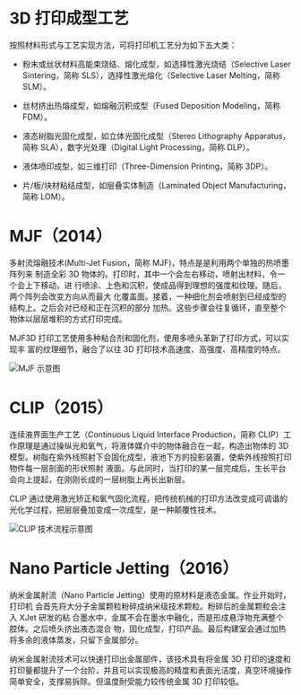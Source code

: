 # 3D 打印成型工艺

按照材料形式与工艺实现方法，可将打印机工艺分为如下五大类：

- 粉末或丝状材料高能束烧结、熔化成型，如选择性激光烧结（Selective Laser Sintering，简称 SLS），选择性激光熔化（Selective Laser Melting，简称 SLM）。

- 丝材挤出热熔成型，如熔融沉积成型（Fused Deposition Modeling，简称 FDM）。

- 液态树脂光固化成型，如立体光固化成型（Stereo Lithography Apparatus，简称 SLA），数字光处理（Digital Light Processing，简称 DLP）。

- 液体喷印成型，如三维打印（Three-Dimension Printing，简称 3DP）。

- 片/板/块材粘结成型，如层叠实体制造（Laminated Object Manufacturing，简称 LOM）。

# MJF（2014）

多射流熔融技术(Multi-Jet Fusion，简称 MJF)，特点是是利用两个单独的热喷墨阵列来 制造全彩 3D 物体的。打印时，其中一个会左右移动，喷射出材料，令一个会上下移动，进 行喷涂、上色和沉积，使成品得到理想的强度和纹理。随后，两个阵列会改变方向从而最大 化覆盖面。接着，一种细化剂会喷射到已经成型的结构上。之后会对已经和正在沉积的部分 加热。这些步骤会往复循环，直至整个物体以层层堆积的方式打印完成。

MJF3D 打印工艺使用多种粘合剂和固化剂，使用多喷头革新了打印方式，可以实现丰 富的纹理细节，融合了以往 3D 打印技术高速度、高强度、高精度的特点。

![MJF 示意图](https://s1.ax1x.com/2020/10/30/BYOGqK.png)

# CLIP（2015）

连续液界面生产工艺（Continuous Liquid Interface Production，简称 CLIP）工作原理是通过操纵光和氧气，将液体媒介中的物体融合在一起，构造出物体的 3D 模型。树脂在紫外线照射下会固化成型，液池下方的投影装置，使紫外线按照打印物件每一层剖面的形状照射 液面。与此同时，当打印的某一层完成后，生长平台会向上提起，在刚刚长成的一层树脂上再长出新层。

CLIP 通过使用激光矫正和氧气固化流程，把传统机械的打印方法改变成可调谐的光化学过程，把层层叠加变成一次成型，是一种颠覆性技术。

![CLIP 技术流程示意图](https://s1.ax1x.com/2020/10/30/BYO5Mq.png)

# Nano Particle Jetting（2016）

纳米金属射流（Nano Particle Jetting）使用的原材料是液态金属。作业开始时，打印机 会首先将大分子金属颗粒粉碎成纳米级技术颗粒。粉碎后的金属颗粒会注入 XJet 研发的粘 合墨水中，金属不会在墨水中融化，而是形成悬浮物充满整个腔体。之后喷头挤出液态混合 物，固化成型，打印产品。最后构建室会通过加热将多余的液体蒸发，只留下金属部分。

纳米金属射流技术可以快速打印出金属部件，该技术具有将金属 3D 打印的速度和打印量都提升了一个台阶，并且可以实现极高的精度和表面光洁度，真空环境操作简单安全，支撑易拆除。但温度耐受能力较传统金属 3D 打印较低。
